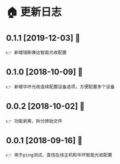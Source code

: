 # 🏠 更新日志

## 0.1.1 [2019-12-03] 🐧

    👉 新增瑞斯康达智能光收配置

## 0.1.0 [2018-10-09] 🐧

    👉 新增华环光收连续配置设备选项，方便配置多个设备

## 0.0.2 [2018-10-02] 🐧

    👉 功能剥离，拆分原始文件

## 0.0.1 [2018-09-16] 🐧

    👉 用于ping测试、查找在线主机和华环智能光收配置
